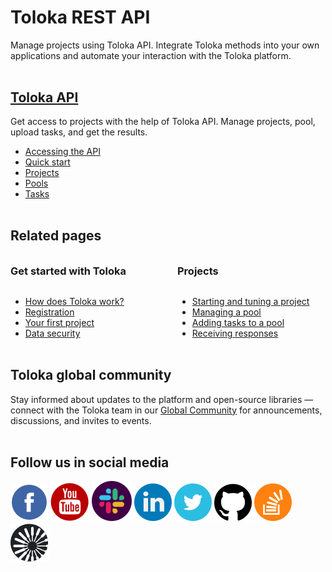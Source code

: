 # Toloka REST API

<style scoped>
.grid-container {
  display: grid;
  grid-template-columns: repeat(auto-fit, minmax(230px, 1fr));
  gap: 30px;
}
.grid-item {
  display: flex;
  flex-direction: column;
}
@media only screen and (max-width: 1024px) {
  h2 {
    padding-top: 32px !important;
    margin-top: 0 !important;
  }
  h3 {
    padding-top: 16px !important;
    margin-top: 0 !important;
  }
}
</style>

Manage projects using Toloka API. Integrate Toloka methods into your own applications and automate your interaction with the Toloka platform.

## [Toloka API](https://toloka.ai/docs/api/concepts/about.html)

Get access to projects with the help of Toloka API. Manage projects, pool, upload tasks, and get the results.

- [Accessing the API](https://toloka.ai/docs/api/concepts/access.html)
- [Quick start](https://toloka.ai/docs/api/concepts/quickstart.html)
- [Projects](https://toloka.ai/docs/api/concepts/project.html)
- [Pools](https://toloka.ai/docs/api/concepts/pool.html)
- [Tasks](https://toloka.ai/docs/api/concepts/download-tasks.html)

## Related pages

<div class="grid-container">
    <div class="grid-item">
        <h3>Get started with Toloka</h3>
        <ul>
            <li><a href="https://toloka.ai/docs/guide/concepts/overview.html">How does Toloka work?</a></li>
            <li><a href="https://toloka.ai/docs/guide/concepts/access.html">Registration</a></li>
            <li><a href="https://toloka.ai/docs/guide/concepts/first-project.html">Your first project</a></li>
            <li><a href="https://toloka.ai/docs/guide/concepts/data-security.html">Data security</a></li>
        </ul>
    </div>
    <div class="grid-item">
        <h3>Projects</h3>
        <ul>
            <li><a href="https://toloka.ai/docs/guide/concepts/main-steps.html">Starting and tuning a project</a></li>
            <li><a href="https://toloka.ai/docs/guide/concepts/pool-main.html">Managing a pool</a></li>
            <li><a href="https://toloka.ai/docs/guide/concepts/pool.html">Adding tasks to a pool</a></li>
            <li><a href="https://toloka.ai/docs/guide/concepts/result-of-eval.html">Receiving responses</a></li>
        </ul>
    </div>
</div>

## Toloka global community

Stay informed about updates to the platform and open-source libraries — connect with the Toloka team in our [Global Community](https://join.slack.com/t/tolokacommunity/shared_invite/zt-sxr745fr-dvfZffzvQTwNXOE0gEqysg) for announcements, discussions, and invites to events.

## Follow us in social media

[![Toloka on Facebook](../../_images/SocialNetwork/facebook.svg)](https://www.facebook.com/tolokaglobal/) [![Toloka on YouTube](../../_images/SocialNetwork/youtube.svg)](https://www.youtube.com/channel/UC3ECut-9h01eI1qsnx-GHKA/videos) [![Toloka in Slack](../../_images/SocialNetwork/slack.svg)](https://join.slack.com/t/tolokacommunity/shared_invite/zt-sxr745fr-dvfZffzvQTwNXOE0gEqysg) [![Toloka in LinkedIn](../../_images/SocialNetwork/linkedin.svg)](https://www.linkedin.com/company/toloka/) [![Toloka in Twitter](../../_images/SocialNetwork/twitter.svg)](https://twitter.com/TolokaAI) [![Toloka on GitHub](../../_images/SocialNetwork/github.svg)](https://github.com/toloka) [![Toloka on StackOverflow](../../_images/SocialNetwork/StackOverflow.svg)](https://stackoverflow.com/questions/tagged/toloka) [![Toloka Blog](../../_images/SocialNetwork/blog.svg)](https://toloka.ai/blog)
